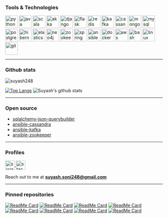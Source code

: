 ### Tools & Technologies

<p align="left">
  <!-- Python -->
  <img src="https://devicons.github.io/devicon/devicon.git/icons/python/python-original.svg" alt="python" width="40" height="40"/> 
  <!-- Java -->
  <img src="https://devicons.github.io/devicon/devicon.git/icons/java/java-original-wordmark.svg" alt="java" width="40" height="40"/> 
  <!-- Scala -->
  <img src="https://devicons.github.io/devicon/devicon.git/icons/scala/scala-original-wordmark.svg" alt="scala" width="40" height="40"/>
  <!-- Akka -->
  <img src="https://www.vectorlogo.zone/logos/databricks/databricks-icon.svg" alt="akka" width="40" height="40"/>
  <!-- Django -->
  <img src="https://devicons.github.io/devicon/devicon.git/icons/django/django-original.svg" alt="django" width="40" height="40"/> 
  <!-- Flask -->
  <img src="https://www.vectorlogo.zone/logos/pocoo_flask/pocoo_flask-icon.svg" alt="flask" width="40" height="40"/> 
  <!-- Redis -->
  <img src="https://www.vectorlogo.zone/logos/redis/redis-icon.svg" alt="redis" width="40" height="40"/> 
  <!-- Kafka -->
  <img src="https://www.vectorlogo.zone/logos/apache_kafka/apache_kafka-icon.svg" alt="kafka" width="40" height="40"/> 
  <!-- Cassandra -->
  <img src="https://www.vectorlogo.zone/logos/apache_cassandra/apache_cassandra-icon.svg" alt="cassandra" width="40" height="40"/> 
  <!-- MongoDB -->
  <img src="https://devicons.github.io/devicon/devicon.git/icons/mongodb/mongodb-original-wordmark.svg" alt="mongodb" width="40" height="40"/> 
  <!-- MySQL -->
  <img src="https://devicons.github.io/devicon/devicon.git/icons/mysql/mysql-original-wordmark.svg" alt="mysql" width="40" height="40"/> 
  <!-- PostgreSQL -->
  <img src="https://devicons.github.io/devicon/devicon.git/icons/postgresql/postgresql-original-wordmark.svg" alt="postgresql" width="40" height="40"/> 
  <!-- Hibernate -->
  <img src="https://www.vectorlogo.zone/logos/hibernate/hibernate-icon.svg" alt="hibernate" width="40" height="40"/> 
  <!-- Elasticsearch -->
  <img src="https://www.vectorlogo.zone/logos/elastic/elastic-icon.svg" alt="elasticsearch" width="40" height="40"/> 
  <!-- Neo4j -->
  <img src="https://www.vectorlogo.zone/logos/neo4j/neo4j-icon.svg" alt="neo4j" width="40" height="40"/>
  <!-- Zookeeper -->
  <img src="https://www.vectorlogo.zone/logos/apache_zookeeper/apache_zookeeper-icon.svg" alt="zookeeper" width="40" height="40"/>
  <!-- Spring -->
  <img src="https://www.vectorlogo.zone/logos/springio/springio-icon.svg" alt="spring" width="40" height="40"/>
  <!-- Ansible -->
  <img src="https://cdn.jsdelivr.net/npm/simple-icons@3.0.1/icons/ansible.svg" alt="ansible" width="40" height="40"/>
  <!-- Docker -->
  <img src="https://devicons.github.io/devicon/devicon.git/icons/docker/docker-original-wordmark.svg" alt="docker" width="40" height="40"/> 
  <!-- AWS -->
  <img src="https://cdn.jsdelivr.net/npm/simple-icons@3.0.1/icons/amazonaws.svg" alt="aws" width="40" height="40"/> 
  <!-- Bash -->
  <img src="https://www.vectorlogo.zone/logos/gnu_bash/gnu_bash-icon.svg" alt="bash" width="40" height="40"/>
  <!-- Linux -->
  <img src="https://devicons.github.io/devicon/devicon.git/icons/linux/linux-original.svg" alt="linux" width="40" height="40"/> 
  <!-- Git -->
  <img src="https://www.vectorlogo.zone/logos/git-scm/git-scm-icon.svg" alt="git" width="40" height="40"/> 
</p>

---

### Github stats

<p align="left"> 
<img src="https://komarev.com/ghpvc/?username=suyash248" alt="suyash248" /> 
  
[![Top Langs](https://github-readme-stats.vercel.app/api/top-langs/?username=suyash248&layout=compact&card_width=270)](https://github.com/suyash248)
![Suyash's github stats](https://github-readme-stats.vercel.app/api?username=suyash248&show_icons=true&include_all_commits=true&count_private=true&hide=issues,contribs&line_height=31&card_width=200)

--- 

### Open source

* [sqlalchemy-json-querybuilder](https://pypi.org/project/sqlalchemy-json-querybuilder/1.2.3)
* [ansible-cassandra](https://galaxy.ansible.com/suyash248/ansible_role_cassandra)
* [ansible-kafka](https://galaxy.ansible.com/suyash248/ansible_role_kafka)
* [ansible-zookeeper](https://galaxy.ansible.com/suyash248/ansible_role_zookeeper)

---

### Profiles

<p align="left">
<a href="https://linkedin.com/in/suyash248" target="blank">
  <img align="center" src="https://www.vectorlogo.zone/logos/linkedin/linkedin-icon.svg" alt="suyash248" height="30" width="30" />
</a>
<a href="https://stackoverflow.com/users/3478114/suyash-soni" target="blank">
  <img align="center" src="https://www.vectorlogo.zone/logos/stackoverflow/stackoverflow-icon.svg" alt="stackoverflow" height="30" width="30" />
</a>
</p>
   
Reach out to me at **suyash.soni248@gmail.com**

---

### Pinned repositories

[![ReadMe Card](https://github-readme-stats.vercel.app/api/pin/?username=suyash248&repo=sqlalchemy-json-querybuilder&bg_color=30,e96443,904e95&title_color=fff&text_color=fff&theme=radical)](https://github.com/suyash248/sqlalchemy-json-querybuilder)
[![ReadMe Card](https://github-readme-stats.vercel.app/api/pin/?username=suyash248&repo=persistent-zeromq&bg_color=30,e96443,904e95&title_color=fff&text_color=fff&theme=radical)](https://github.com/suyash248/persistent-zeromq)
[![ReadMe Card](https://github-readme-stats.vercel.app/api/pin/?username=suyash248&repo=cloud-file-sync&bg_color=30,e96443,904e95&title_color=fff&text_color=fff&theme=radical)](https://github.com/suyash248/cloud-file-sync)
[![ReadMe Card](https://github-readme-stats.vercel.app/api/pin/?username=suyash248&repo=ds_algo&bg_color=30,e96443,904e95&title_color=fff&text_color=fff&theme=radical)](https://github.com/suyash248/ds_algo)
[![ReadMe Card](https://github-readme-stats.vercel.app/api/pin/?username=suyash248&repo=notifier&bg_color=30,e96443,904e95&title_color=fff&text_color=fff&theme=radical)](https://github.com/suyash248/notifier)
[![ReadMe Card](https://github-readme-stats.vercel.app/api/pin/?username=suyash248&repo=ds_algo&bg_color=30,e96443,904e95&title_color=fff&text_color=fff&theme=radical)](https://github.com/suyash248/ds_algo)
[![ReadMe Card](https://github-readme-stats.vercel.app/api/pin/?username=suyash248&repo=tweety&bg_color=30,e96443,904e95&title_color=fff&text_color=fff&theme=radical)](https://github.com/suyash248/tweety)
[![ReadMe Card](https://github-readme-stats.vercel.app/api/pin/?username=suyash248&repo=plagiarism_detection&bg_color=40,e96443,904e95&title_color=fff&text_color=fff&theme=radical)](https://github.com/suyash248/plagiarism_detection)

    
